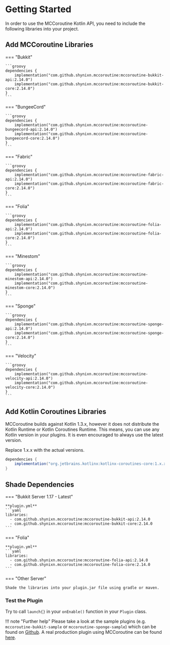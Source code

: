 # Getting Started

In order to use the MCCoroutine Kotlin API, you need to include the following libraries into your project.

## Add MCCoroutine Libraries

=== "Bukkit"

    ```groovy
    dependencies {
        implementation("com.github.shynixn.mccoroutine:mccoroutine-bukkit-api:2.14.0")
        implementation("com.github.shynixn.mccoroutine:mccoroutine-bukkit-core:2.14.0")
    }
    ```

=== "BungeeCord"

    ```groovy
    dependencies {
        implementation("com.github.shynixn.mccoroutine:mccoroutine-bungeecord-api:2.14.0")
        implementation("com.github.shynixn.mccoroutine:mccoroutine-bungeecord-core:2.14.0")
    }
    ```

=== "Fabric"

    ```groovy
    dependencies {
        implementation("com.github.shynixn.mccoroutine:mccoroutine-fabric-api:2.14.0")
        implementation("com.github.shynixn.mccoroutine:mccoroutine-fabric-core:2.14.0")
    }
    ```

=== "Folia"

    ```groovy
    dependencies {
        implementation("com.github.shynixn.mccoroutine:mccoroutine-folia-api:2.14.0")
        implementation("com.github.shynixn.mccoroutine:mccoroutine-folia-core:2.14.0")
    }
    ```

=== "Minestom"

    ```groovy
    dependencies {
        implementation("com.github.shynixn.mccoroutine:mccoroutine-minestom-api:2.14.0")
        implementation("com.github.shynixn.mccoroutine:mccoroutine-minestom-core:2.14.0")
    }
    ```

=== "Sponge"

    ```groovy
    dependencies {
        implementation("com.github.shynixn.mccoroutine:mccoroutine-sponge-api:2.14.0")
        implementation("com.github.shynixn.mccoroutine:mccoroutine-sponge-core:2.14.0")
    }
    ```

=== "Velocity"

    ```groovy
    dependencies {
        implementation("com.github.shynixn.mccoroutine:mccoroutine-velocity-api:2.14.0")
        implementation("com.github.shynixn.mccoroutine:mccoroutine-velocity-core:2.14.0")
    }
    ```

## Add Kotlin Coroutines Libraries

MCCoroutine builds against Kotlin 1.3.x, however it does not distribute the Kotlin Runtime or Kotlin Coroutines Runtime.
This means, you can use any Kotlin version in your plugins. It is even encouraged to always use the latest version.

Replace 1.x.x with the actual versions. 

```groovy
dependencies {
    implementation("org.jetbrains.kotlinx:kotlinx-coroutines-core:1.x.x")
}
```

## Shade Dependencies

=== "Bukkit Server 1.17 - Latest"

    **plugin.yml**
    ```yaml
    libraries:
      - com.github.shynixn.mccoroutine:mccoroutine-bukkit-api:2.14.0
      - com.github.shynixn.mccoroutine:mccoroutine-bukkit-core:2.14.0
    ```

=== "Folia"

    **plugin.yml**
    ```yaml
    libraries:
      - com.github.shynixn.mccoroutine:mccoroutine-folia-api:2.14.0
      - com.github.shynixn.mccoroutine:mccoroutine-folia-core:2.14.0
    ```


=== "Other Server"

    Shade the libraries into your plugin.jar file using gradle or maven. 


### Test the Plugin

Try to call ``launch{}`` in your ``onEnable()`` function in your ``Plugin`` class.

!!! note "Further help"
    Please take a look at the sample plugins (e.g. ``mccoroutine-bukkit-sample`` or ``mccoroutine-sponge-sample``) which
    can be found on [Github](https://github.com/Shynixn/MCCoroutine).
    A real production plugin using MCCoroutine can be found [here](https://github.com/Shynixn/BlockBall).
